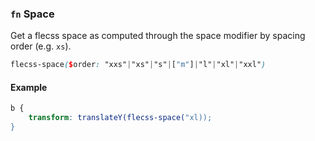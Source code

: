 ### `fn` <span>Space</span>

Get a flecss space as computed through the space modifier by spacing order (e.g. `xs`).

``` scss
flecss-space($order: "xxs"|"xs"|"s"|["m"]|"l"|"xl"|"xxl")
```

#### Example

``` scss
b {
    transform: translateY(flecss-space("xl));
}
```